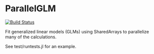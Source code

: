 # ParallelGLM

[![Build Status](https://travis-ci.org/dmbates/ParallelGLM.jl.svg?branch=master)](https://travis-ci.org/dmbates/ParallelGLM.jl)

Fit generalized linear models (GLMs) using SharedArrays to parallelize many of the calculations.

See test/runtests.jl for an example.

